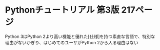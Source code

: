 # Pythonチュートリアル 第3版 217ページ
 Python 3はPython 2より高い機能と優れた[仕様]を持つ素直な言語で、特別な理由がないかぎり、はじめてのユーザがPython 2から入る理由はない
